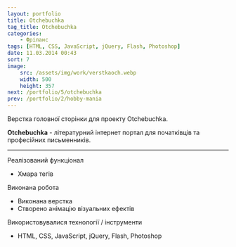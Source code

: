 ```yaml
---
layout: portfolio
title: Otchebuchka
tag_title: Otchebuchka
categories:
    - Фріланс
tags: [HTML, CSS, JavaScript, jQuery, Flash, Photoshop]
date: 11.03.2014 00:43
sort: 7
image: 
    src: /assets/img/work/verstkaoch.webp 
    width: 500
    height: 357
next: /portfolio/5/otchebuchka
prev: /portfolio/2/hobby-mania
---
```


Верстка головної сторінки для проекту Otchebuchka.

**Otchebuchka** - літературний інтернет портал для початківців та професійних письменників.

---

Реалізований функціонал
	
* Хмара тегів

Виконана робота

* Виконана верстка
* Створено анімацію візуальних ефектів

Використовувалися технології / інструменти

* HTML, CSS, JavaScript, jQuery, Flash, Photoshop
